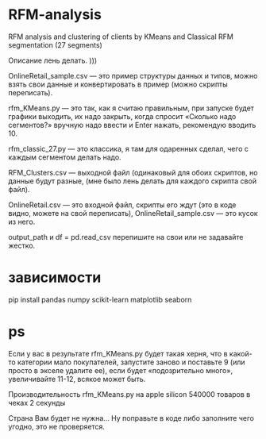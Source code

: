# RFM-analysis
RFM analysis and clustering of clients by KMeans and Classical RFM segmentation (27 segments)

Описание лень делать. )))

OnlineRetail_sample.csv — это пример структуры данных и типов, можно взять свои данные и конвертировать в пример (можно скрипты переписать).

rfm_KMeans.py — это так, как я считаю правильным, при запуске будет графики выходить, их надо закрыть, когда спросит «Сколько надо сегментов?» вручную надо ввести и Enter нажать, рекомендую вводить 10.

rfm_classic_27.py — это классика, я там для одаренных сделал, чего с каждым сегментом делать надо.

RFM_Clusters.csv — выходной файл (одинаковый для обоих скриптов, но данные будут разные, (мне было лень делать для каждого скрипта свой файл).

OnlineRetail.csv — это входной файл, скрипты его ждут (это в коде видно, можете на свой переписать), OnlineRetail_sample.csv — это кусок из него.

output_path и df = pd.read_csv перепишите на свои или не задавайте жестко. 
# зависимости
 
pip install pandas numpy scikit-learn matplotlib seaborn

# ps
Если у вас в результате rfm_KMeans.py будет такая херня, что в какой-то категории мало покупателей, запустите заново и поставьте 9 (или просто в экселе удалите ее), если будет «подозрительно много», увеличивайте 11-12, всякое может быть.

Производительность rfm_KMeans.py на apple silicon 540000 товаров в чеках 2 секунды 

Страна Вам будет не нужна... Ну поправьте в коде либо заполните чего угодно, это не проверяется.
